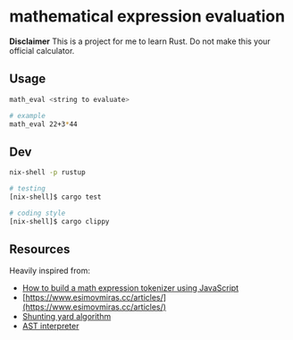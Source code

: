 # mathematical expression evaluation

**Disclaimer**
This is a project for me to learn Rust.
Do not make this your official calculator.


## Usage

```bash
math_eval <string to evaluate>

# example
math_eval 22+3*44
```

## Dev

```bash
nix-shell -p rustup

# testing
[nix-shell]$ cargo test

# coding style
[nix-shell]$ cargo clippy
```


## Resources

Heavily inspired from:
  * [How to build a math expression tokenizer using JavaScript](https://medium.freecodecamp.org/how-to-build-a-math-expression-tokenizer-using-javascript-3638d4e5fbe9)
  * [https://www.esimovmiras.cc/articles/](https://www.esimovmiras.cc/articles/)
  * [Shunting yard algorithm](https://en.wikipedia.org/wiki/Shunting-yard_algorithm)
  * [AST interpreter](http://rosettacode.org/wiki/Compiler/AST_interpreter)
